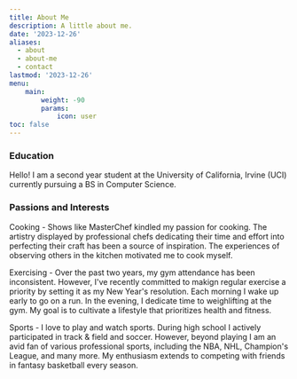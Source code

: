 ```yaml
---
title: About Me
description: A little about me. 
date: '2023-12-26'
aliases:
  - about
  - about-me
  - contact
lastmod: '2023-12-26'
menu:
    main: 
        weight: -90
        params:
            icon: user
toc: false
---
```


### Education
Hello! I am a second year student at the University of California, Irvine (UCI) currently pursuing a BS in Computer Science.

### Passions and Interests
Cooking - Shows like MasterChef kindled my passion for cooking. The artistry displayed by professional chefs dedicating their time and effort into perfecting their craft has been a source of inspiration. The experiences of observing others in the kitchen motivated me to cook myself.

Exercising - Over the past two years, my gym attendance has been inconsistent. However, I've recently committed to makign regular exercise a priority by setting it as my New Year's resolution. Each morning I wake up early to go on a run. In the evening, I dedicate time to weighlifting at the gym. My goal is to cultivate a lifestyle that prioritizes health and fitness.

Sports - I love to play and watch sports. During high school I actively participated in track & field and soccer. However, beyond playing I am an avid fan of various professional sports, including the NBA, NHL, Champion's League, and many more. My enthusiasm extends to competing with friends in fantasy basketball every season.




